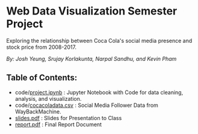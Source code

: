 # Web Data Visualization Semester Project

Exploring the relationship between Coca Cola's social media presence and stock price from 2008-2017.

*By: Josh Yeung, Srujay Korlakunta, Narpal Sandhu, and Kevin Pham*

## Table of Contents:

* code/[project.ipynb](https://github.com/yeungjosh/wdv-project-master/blob/master/code/project.ipynb) : Jupyter Notebook with Code for data cleaning, analysis, and visualization.
* code/[cocacoladata.csv](https://github.com/yeungjosh/wdv-project-master/blob/master/code/cocacoladata.csv) : Social Media Follower Data from WayBackMachine.
* [slides.pdf](https://github.com/yeungjosh/wdv-project-master/blob/master/slides.pdf) : Slides for Presentation to Class
* [report.pdf](https://github.com/yeungjosh/wdv-project-master/blob/master/report.pdf) : Final Report Document

